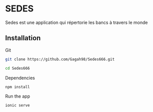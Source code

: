 # SEDES
Sedes est une application qui répertorie les bancs à travers le monde
## Installation
Git
```bash
git clone https://github.com/Gagah98/Sedes666.git
```
```bash
cd Sedes666
```
Dependencies
```bash
npm install
```
Run the app
```bash
ionic serve
```
